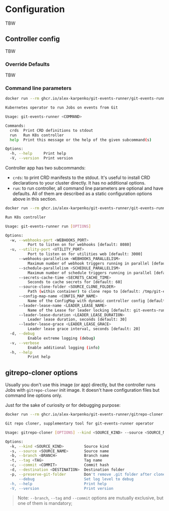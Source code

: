 # Configuration

TBW

## Controller config

TBW

### Override Defaults

TBW

### Command line parameters

```bash
docker run --rm ghcr.io/alex-karpenko/git-events-runner/git-events-runner:latest --help

Kubernetes operator to run Jobs on events from Git

Usage: git-events-runner <COMMAND>

Commands:
  crds  Print CRD definitions to stdout
  run   Run K8s controller
  help  Print this message or the help of the given subcommand(s)

Options:
  -h, --help     Print help
  -V, --version  Print version
```

Controller app has two subcommands:

* `crds`: to print CRD manifests to the stdout.
  It's useful to install CRD declarations to your cluster directly.
  It has no additional options.
* `run`: to run controller, all command line parameters are optional and have defaults.
  All of them are described as a static configuration options above in this section.

```bash
docker run --rm ghcr.io/alex-karpenko/git-events-runner/git-events-runner:latest run --help

Run K8s controller

Usage: git-events-runner run [OPTIONS]

Options:
  -w, --webhooks-port <WEBHOOKS_PORT>
          Port to listen on for webhooks [default: 8080]
  -u, --utility-port <UTILITY_PORT>
          Port to listen on for utilities web [default: 3000]
      --webhooks-parallelism <WEBHOOKS_PARALLELISM>
          Maximum number of webhook triggers running in parallel [default: 16]
      --schedule-parallelism <SCHEDULE_PARALLELISM>
          Maximum number of schedule triggers running in parallel [default: 16]
      --secrets-cache-time <SECRETS_CACHE_TIME>
          Seconds to cache secrets for [default: 60]
      --source-clone-folder <SOURCE_CLONE_FOLDER>
          Path (within container) to clone repo to [default: /tmp/git-events-runner]
      --config-map-name <CONFIG_MAP_NAME>
          Name of the ConfigMap with dynamic controller config [default: git-events-runner-config]
      --leader-lease-name <LEADER_LEASE_NAME>
          Name of the Lease for leader locking [default: git-events-runner-leader-lock]
      --leader-lease-duration <LEADER_LEASE_DURATION>
          Leader lease duration, seconds [default: 30]
      --leader-lease-grace <LEADER_LEASE_GRACE>
          Leader lease grace interval, seconds [default: 20]
  -d, --debug
          Enable extreme logging (debug)
  -v, --verbose
          Enable additional logging (info)
  -h, --help
          Print help
```

## gitrepo-cloner options

Usually you don't use this image (or app) directly, but the controller runs Jobs with `gitrepo-cloner` init image.
It doesn't have configuration files but command line options only.

Just for the sake of curiosity or for debugging purpose:

```bash
docker run --rm ghcr.io/alex-karpenko/git-events-runner/gitrepo-cloner:latest --help

Git repo cloner, supplementary tool for git-events-runner operator

Usage: gitrepo-cloner [OPTIONS] --kind <SOURCE_KIND> --source <SOURCE_NAME> --destination <DESTINATION> <--branch <BRANCH>|--tag <TAG>|--commit <COMMIT>>

Options:
  -k, --kind <SOURCE_KIND>         Source kind
  -s, --source <SOURCE_NAME>       Source name
  -b, --branch <BRANCH>            Branch name
  -t, --tag <TAG>                  Tag name
  -c, --commit <COMMIT>            Commit hash
  -d, --destination <DESTINATION>  Destination folder
  -p, --preserve-git-folder        Don't remove .git folder after clone
      --debug                      Set log level to debug
  -h, --help                       Print help
  -V, --version                    Print version
```

> Note: `--branch`, `--tag` and `--commit` options are mutually exclusive, but one of them is mandatory;
